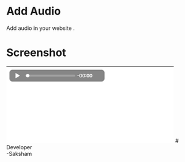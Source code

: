 # Add Audio
Add audio in your website .
# Screenshot
<img src="audio.png">
# Developer
<br>
-Saksham
